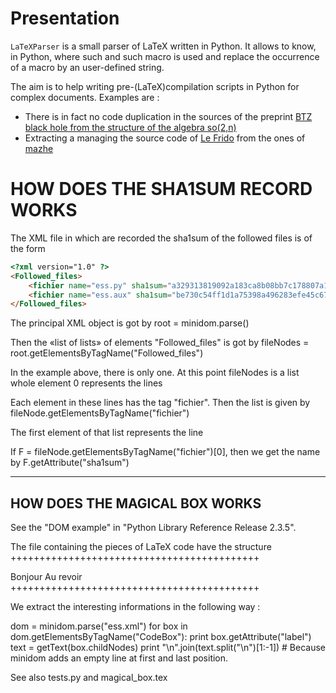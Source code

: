 # Presentation

`LaTeXParser` is a small parser of LaTeX written in Python. It allows to know, in Python, where such and such macro is used and replace the occurrence of a macro by an user-defined string. 

The aim is to help writing pre-(LaTeX)compilation scripts in Python for complex documents. Examples are :

* There is in fact no code duplication in the sources of the preprint [BTZ black hole from the structure of the algebra so(2,n)](http://arxiv.org/abs/0912.2267)
* Extracting a managing the source code of [Le Frido](http://laurent.claessens-donadello.eu/pdf/lefrido.pdf) from the ones of [mazhe](http://laurent.claessens-donadello.eu/pdf/mazhe.pdf)



# HOW DOES THE SHA1SUM RECORD WORKS


The XML file in which are recorded the sha1sum of the followed files is of the form 

```html
<?xml version="1.0" ?>
<Followed_files>
	<fichier name="ess.py" sha1sum="a329313819092a183ca8b08bb7c178807a1a68b7"/>
	<fichier name="ess.aux" sha1sum="be730c54ff1d1a75398a496283efe45c675dc54f"/>
</Followed_files>
```


The principal XML object is got by
root = minidom.parse(<filename>)

Then the «list of lists» of elements "Followed_files" is got by
fileNodes = root.getElementsByTagName("Followed_files")

In the example above, there is only one. At this point fileNodes is a list whole element 0 represents the lines
	<fichier name="ess.py" sha1sum="a329313819092a183ca8b08bb7c178807a1a68b7"/>
	<fichier name="ess.aux" sha1sum="be730c54ff1d1a75398a496283efe45c675dc54f"/>

Each element in these lines has the tag "fichier". Then the list is given by
fileNode.getElementsByTagName("fichier")

The first element of that list represents the line
	<fichier name="ess.py" sha1sum="a329313819092a183ca8b08bb7c178807a1a68b7"/>

If F = fileNode.getElementsByTagName("fichier")[0], then we get the name by
F.getAttribute("sha1sum")


--------------------------------------------
HOW DOES THE MAGICAL BOX WORKS
--------------------------------------------

See the "DOM example" in "Python Library Reference Release 2.3.5".


The file containing the pieces of LaTeX code have the structure
+++++++++++++++++++++++++++++++++++++++++++
<?xml version="1.0" ?>

<TheBoxes>

<CodeBox label="My first example">
	Bonjour
</CodeBox>
<CodeBox label="My second example">
	Au revoir
</CodeBox>

</TheBoxes>
+++++++++++++++++++++++++++++++++++++++++++

We extract the interesting informations in the following way :



dom = minidom.parse("ess.xml")
for box in dom.getElementsByTagName("CodeBox"):
	print box.getAttribute("label")
	text = getText(box.childNodes)
	print "\n".join(text.split("\n")[1:-1])	# Because minidom adds an empty line at first and last position.

See also tests.py and magical_box.tex
